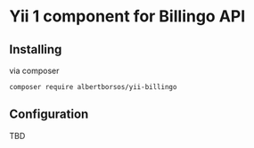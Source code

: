 # Yii 1 component for Billingo API

## Installing

via composer
```
composer require albertborsos/yii-billingo
```

## Configuration

TBD
